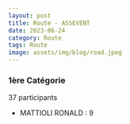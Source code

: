 ```yaml
---
layout: post
title: Route - ASSEVENT
date: 2023-06-24
category: Route
tags: Route
image: assets/img/blog/road.jpeg
---
```


### 1ère Catégorie
37 participants
- MATTIOLI RONALD : 9
